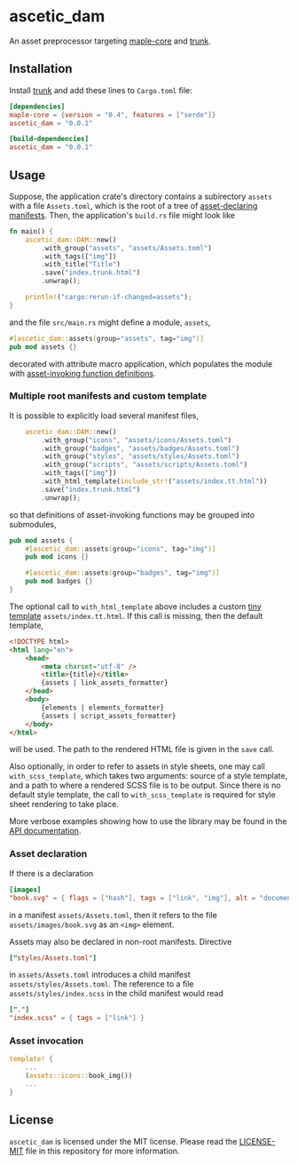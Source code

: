 ascetic_dam
===========

An asset preprocessor targeting
[maple-core](https://github.com/lukechu10/maple) and
[trunk](https://github.com/thedodd/trunk).

## Installation

Install [trunk](https://trunkrs.dev) and add these lines to
`Cargo.toml` file:

```toml
[dependencies]
maple-core = {version = "0.4", features = ["serde"]}
ascetic_dam = "0.0.1"

[build-dependencies]
ascetic_dam = "0.0.1"
```

## Usage

Suppose, the application crate's directory contains a subirectory
`assets` with a file `Assets.toml`, which is the root of a tree of
[asset-declaring manifests](#asset-declaration).  Then, the
application's `build.rs` file might look like

```rust
fn main() {
    ascetic_dam::DAM::new()
        .with_group("assets", "assets/Assets.toml")
        .with_tags(["img"])
        .with_title("Title")
        .save("index.trunk.html")
        .unwrap();

    println!("cargo:rerun-if-changed=assets");
}
```

and the file `src/main.rs` might define a module, `assets`,

```rust
#[ascetic_dam::assets(group="assets", tag="img")]
pub mod assets {}
```

decorated with attribute macro application, which populates the module
with [asset-invoking function definitions](#asset-invocation).

### Multiple root manifests and custom template

It is possible to explicitly load several manifest files,

```rust
    ascetic_dam::DAM::new()
        .with_group("icons", "assets/icons/Assets.toml")
        .with_group("badges", "assets/badges/Assets.toml")
        .with_group("styles", "assets/styles/Assets.toml")
        .with_group("scripts", "assets/scripts/Assets.toml")
        .with_tags(["img"])
        .with_html_template(include_str!("assets/index.tt.html"))
        .save("index.trunk.html")
        .unwrap();
```

so that definitions of asset-invoking functions may be grouped into
submodules,

```rust
pub mod assets {
    #[ascetic_dam::assets(group="icons", tag="img")]
    pub mod icons {}

    #[ascetic_dam::assets(group="badges", tag="img")]
    pub mod badges {}
}
```

The optional call to `with_html_template` above includes a custom
[tiny template](https://github.com/bheisler/TinyTemplate)
`assets/index.tt.html`.  If this call is missing, then the default
template,

```html
<!DOCTYPE html>
<html lang="en">
    <head>
        <meta charset="utf-8" />
        <title>{title}</title>
        {assets | link_assets_formatter}
    </head>
    <body>
        {elements | elements_formatter}
        {assets | script_assets_formatter}
    </body>
</html>
```

will be used.  The path to the rendered HTML file is given in the
`save` call.

Also optionally, in order to refer to assets in style sheets, one may
call `with_scss_template`, which takes two arguments: source of a
style template, and a path to where a rendered SCSS file is to be
output.  Since there is no default style template, the call to
`with_scss_template` is required for style sheet rendering to take
place.

More verbose examples showing how to use the library may be found in
the [API documentation](https://docs.rs/ascetic_dam).

### Asset declaration

If there is a declaration

```toml
[images]
"book.svg" = { flags = ["hash"], tags = ["link", "img"], alt = "documentation" }
```

in a manifest `assets/Assets.toml`, then it refers to the file
`assets/images/book.svg` as an `<img>` element.

Assets may also be declared in non-root manifests.  Directive

```toml
["styles/Assets.toml"]
```

in `assets/Assets.toml` introduces a child manifest
`assets/styles/Assets.toml`.  The reference to a file
`assets/styles/index.scss` in the child manifest would read

```toml
["."]
"index.scss" = { tags = ["link"] }
```

### Asset invocation

```rust
template! {
    ...
    (assets::icons::book_img())
    ...
}
```

## License

`ascetic_dam` is licensed under the MIT license.  Please read the
[LICENSE-MIT](LICENSE-MIT) file in this repository for more
information.
